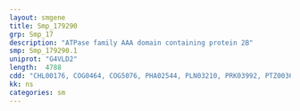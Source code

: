 ```yaml
---
layout: smgene
title: Smp_179290
grp: Smp_17
description: "ATPase family AAA domain containing protein 2B"
smp: Smp_179290.1
uniprot: "G4VLD2"
length:  4788
cdd: "CHL00176, COG0464, COG5076, PHA02544, PLN03210, PRK03992, PTZ00361, TIGR01243, TIGR02903, cd00009, cd01841, cd05528, cl01053, cl02556, cl21164, cl21455, pfam00004, pfam00439, pfam15319, smart00297, smart00382"
kk: ns
categories: sm
---
```

